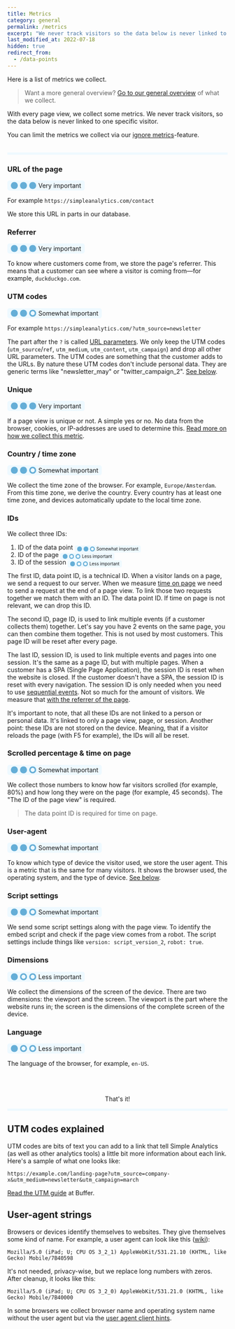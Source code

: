 ```yaml
---
title: Metrics
category: general
permalink: /metrics
excerpt: "We never track visitors so the data below is never linked to one specific visitor. Here is a list of metrics we collect."
last_modified_at: 2022-07-18
hidden: true
redirect_from:
  - /data-points
---
```


Here is a list of metrics we collect.

> Want a more general overview? [Go to our general overview](/what-we-collect) of what we collect.

With every page view, we collect some metrics. We never track visitors, so the data below is never linked to one specific visitor.

You can limit the metrics we collect via our [ignore metrics](/ignore-metrics)-feature.

<hr style="border: none; background-color: #eef9ff; height: 5px; margin-top: 2rem;" />

### URL of the page

<p class="rating"><svg xmlns="http://www.w3.org/2000/svg" width="16px" viewBox="0 0 24 24"><circle cx="12" cy="12" r="12" fill="#65aed7"/></svg> <svg xmlns="http://www.w3.org/2000/svg" width="16px" viewBox="0 0 24 24"><circle cx="12" cy="12" r="12" fill="#65aed7"/></svg> <svg xmlns="http://www.w3.org/2000/svg" width="16px" viewBox="0 0 24 24"><circle cx="12" cy="12" r="12" fill="#65aed7"/></svg> Very important</p>

For example `https://simpleanalytics.com/contact`

We store this URL in parts in our database.

### Referrer

<p class="rating"><svg xmlns="http://www.w3.org/2000/svg" width="16px" viewBox="0 0 24 24"><circle cx="12" cy="12" r="12" fill="#65aed7"/></svg> <svg xmlns="http://www.w3.org/2000/svg" width="16px" viewBox="0 0 24 24"><circle cx="12" cy="12" r="12" fill="#65aed7"/></svg> <svg xmlns="http://www.w3.org/2000/svg" width="16px" viewBox="0 0 24 24"><circle cx="12" cy="12" r="12" fill="#65aed7"/></svg> Very important</p>

To know where customers come from, we store the page's referrer. This means that a customer can see where a visitor is coming from—for example, `duckduckgo.com`.

### UTM codes

<p class="rating"><svg xmlns="http://www.w3.org/2000/svg" width="16px" viewBox="0 0 24 24"><circle cx="12" cy="12" r="12" fill="#65aed7"/></svg> <svg xmlns="http://www.w3.org/2000/svg" width="16px" viewBox="0 0 24 24"><circle cx="12" cy="12" r="12" fill="#65aed7"/></svg> <svg xmlns="http://www.w3.org/2000/svg" width="16px" viewBox="0 0 24 24"><path fill="#65aed7" fill-rule="evenodd" d="M12 24a12 12 0 1 0 0-24 12 12 0 0 0 0 24Zm0-5a7 7 0 1 0 0-14 7 7 0 0 0 0 14Z" /></svg> Somewhat important</p>

For example `https://simpleanalytics.com/?utm_source=newsletter`

The part after the `?` is called [URL parameters](/how-to-use-url-parameters). We only keep the UTM codes (`utm_source`/`ref`, `utm_medium`, `utm_content`, `utm_campaign`) and drop all other URL parameters. The UTM codes are something that the customer adds to the URLs. By nature these UTM codes don't include personal data. They are generic terms like "newsletter_may" or "twitter_campaign_2". [See below][5].

### Unique

<p class="rating"><svg xmlns="http://www.w3.org/2000/svg" width="16px" viewBox="0 0 24 24"><circle cx="12" cy="12" r="12" fill="#65aed7"/></svg> <svg xmlns="http://www.w3.org/2000/svg" width="16px" viewBox="0 0 24 24"><circle cx="12" cy="12" r="12" fill="#65aed7"/></svg> <svg xmlns="http://www.w3.org/2000/svg" width="16px" viewBox="0 0 24 24"><circle cx="12" cy="12" r="12" fill="#65aed7"/></svg> Very important</p>

If a page view is unique or not. A simple yes or no. No data from the browser, cookies, or IP-addresses are used to determine this. [Read more on how we collect this metric](/explained/unique-visits).

### Country / time zone

<p class="rating"><svg xmlns="http://www.w3.org/2000/svg" width="16px" viewBox="0 0 24 24"><circle cx="12" cy="12" r="12" fill="#65aed7"/></svg> <svg xmlns="http://www.w3.org/2000/svg" width="16px" viewBox="0 0 24 24"><circle cx="12" cy="12" r="12" fill="#65aed7"/></svg> <svg xmlns="http://www.w3.org/2000/svg" width="16px" viewBox="0 0 24 24"><path fill="#65aed7" fill-rule="evenodd" d="M12 24a12 12 0 1 0 0-24 12 12 0 0 0 0 24Zm0-5a7 7 0 1 0 0-14 7 7 0 0 0 0 14Z" /></svg> Somewhat important</p>

We collect the time zone of the browser. For example, `Europe/Amsterdam`. From this time zone, we derive the country. Every country has at least one time zone, and devices automatically update to the local time zone.

### IDs

We collect three IDs:

1. ID of the data point <span class="rating scaled"><svg xmlns="http://www.w3.org/2000/svg" width="16px" viewBox="0 0 24 24"><circle cx="12" cy="12" r="12" fill="#65aed7"/></svg> <svg xmlns="http://www.w3.org/2000/svg" width="16px" viewBox="0 0 24 24"><circle cx="12" cy="12" r="12" fill="#65aed7"/></svg> <svg xmlns="http://www.w3.org/2000/svg" width="16px" viewBox="0 0 24 24"><path fill="#65aed7" fill-rule="evenodd" d="M12 24a12 12 0 1 0 0-24 12 12 0 0 0 0 24Zm0-5a7 7 0 1 0 0-14 7 7 0 0 0 0 14Z" /></svg> Somewhat important</span>
1. ID of the page <span class="rating scaled"><svg xmlns="http://www.w3.org/2000/svg" width="16px" viewBox="0 0 24 24"><circle cx="12" cy="12" r="12" fill="#65aed7"/></svg> <svg xmlns="http://www.w3.org/2000/svg" width="16px" viewBox="0 0 24 24"><path fill="#65aed7" fill-rule="evenodd" d="M12 24a12 12 0 1 0 0-24 12 12 0 0 0 0 24Zm0-5a7 7 0 1 0 0-14 7 7 0 0 0 0 14Z" /></svg> <svg xmlns="http://www.w3.org/2000/svg" width="16px" viewBox="0 0 24 24"><path fill="#65aed7" fill-rule="evenodd" d="M12 24a12 12 0 1 0 0-24 12 12 0 0 0 0 24Zm0-5a7 7 0 1 0 0-14 7 7 0 0 0 0 14Z" /></svg> Less important</span>
1. ID of the session <span class="rating scaled"><svg xmlns="http://www.w3.org/2000/svg" width="16px" viewBox="0 0 24 24"><circle cx="12" cy="12" r="12" fill="#65aed7"/></svg> <svg xmlns="http://www.w3.org/2000/svg" width="16px" viewBox="0 0 24 24"><path fill="#65aed7" fill-rule="evenodd" d="M12 24a12 12 0 1 0 0-24 12 12 0 0 0 0 24Zm0-5a7 7 0 1 0 0-14 7 7 0 0 0 0 14Z" /></svg> <svg xmlns="http://www.w3.org/2000/svg" width="16px" viewBox="0 0 24 24"><path fill="#65aed7" fill-rule="evenodd" d="M12 24a12 12 0 1 0 0-24 12 12 0 0 0 0 24Zm0-5a7 7 0 1 0 0-14 7 7 0 0 0 0 14Z" /></svg> Less important</span>

The first ID, data point ID, is a technical ID. When a visitor lands on a page, we send a request to our server. When we measure [time on page](/explained/time-on-page) we need to send a request at the end of a page view. To link those two requests together we match them with an ID. The data point ID. If time on page is not relevant, we can drop this ID.

The second ID, page ID, is used to link multiple events (if a customer collects them) together. Let's say you have 2 events on the same page, you can then combine them together. This is not used by most customers. This page ID will be reset after every page.

The last ID, session ID, is used to link multiple events and pages into one session. It's the same as a page ID, but with multiple pages. When a customer has a SPA (Single Page Application), the session ID is reset when the website is closed. If the customer doesn't have a SPA, the session ID is reset with every navigation. The session ID is only needed when you need to use [sequential events](/events#sequential-by-session). Not so much for the amount of visitors. We measure that [with the referrer of the page](/explained/unique-visits).

It's important to note, that all these IDs are not linked to a person or personal data. It's linked to only a page view, page, or session. Another point: these IDs are not stored on the device. Meaning, that if a visitor reloads the page (with F5 for example), the IDs will all be reset.

### Scrolled percentage & time on page

<p class="rating"><svg xmlns="http://www.w3.org/2000/svg" width="16px" viewBox="0 0 24 24"><circle cx="12" cy="12" r="12" fill="#65aed7"/></svg> <svg xmlns="http://www.w3.org/2000/svg" width="16px" viewBox="0 0 24 24"><circle cx="12" cy="12" r="12" fill="#65aed7"/></svg> <svg xmlns="http://www.w3.org/2000/svg" width="16px" viewBox="0 0 24 24"><path fill="#65aed7" fill-rule="evenodd" d="M12 24a12 12 0 1 0 0-24 12 12 0 0 0 0 24Zm0-5a7 7 0 1 0 0-14 7 7 0 0 0 0 14Z" /></svg> Somewhat important</p>

We collect those numbers to know how far visitors scrolled (for example, 80%) and how long they were on the page (for example, 45 seconds). The "The ID of the page view" is required.

> The data point ID is required for time on page.

### User-agent

<p class="rating"><svg xmlns="http://www.w3.org/2000/svg" width="16px" viewBox="0 0 24 24"><circle cx="12" cy="12" r="12" fill="#65aed7"/></svg> <svg xmlns="http://www.w3.org/2000/svg" width="16px" viewBox="0 0 24 24"><circle cx="12" cy="12" r="12" fill="#65aed7"/></svg> <svg xmlns="http://www.w3.org/2000/svg" width="16px" viewBox="0 0 24 24"><path fill="#65aed7" fill-rule="evenodd" d="M12 24a12 12 0 1 0 0-24 12 12 0 0 0 0 24Zm0-5a7 7 0 1 0 0-14 7 7 0 0 0 0 14Z" /></svg> Somewhat important</p>

To know which type of device the visitor used, we store the user agent. This is a metric that is the same for many visitors. It shows the browser used, the operating system, and the type of device. [See below][6].

### Script settings

<p class="rating"><svg xmlns="http://www.w3.org/2000/svg" width="16px" viewBox="0 0 24 24"><circle cx="12" cy="12" r="12" fill="#65aed7"/></svg> <svg xmlns="http://www.w3.org/2000/svg" width="16px" viewBox="0 0 24 24"><circle cx="12" cy="12" r="12" fill="#65aed7"/></svg> <svg xmlns="http://www.w3.org/2000/svg" width="16px" viewBox="0 0 24 24"><path fill="#65aed7" fill-rule="evenodd" d="M12 24a12 12 0 1 0 0-24 12 12 0 0 0 0 24Zm0-5a7 7 0 1 0 0-14 7 7 0 0 0 0 14Z" /></svg> Somewhat important</p>

We send some script settings along with the page view. To identify the embed script and check if the page view comes from a robot. The script settings include things like `version: script_version_2`, `robot: true`.

### Dimensions

<p class="rating"><svg xmlns="http://www.w3.org/2000/svg" width="16px" viewBox="0 0 24 24"><circle cx="12" cy="12" r="12" fill="#65aed7"/></svg> <svg xmlns="http://www.w3.org/2000/svg" width="16px" viewBox="0 0 24 24"><path fill="#65aed7" fill-rule="evenodd" d="M12 24a12 12 0 1 0 0-24 12 12 0 0 0 0 24Zm0-5a7 7 0 1 0 0-14 7 7 0 0 0 0 14Z" /></svg> <svg xmlns="http://www.w3.org/2000/svg" width="16px" viewBox="0 0 24 24"><path fill="#65aed7" fill-rule="evenodd" d="M12 24a12 12 0 1 0 0-24 12 12 0 0 0 0 24Zm0-5a7 7 0 1 0 0-14 7 7 0 0 0 0 14Z" /></svg> Less important</p>

We collect the dimensions of the screen of the device. There are two dimensions: the viewport and the screen. The viewport is the part where the website runs in; the screen is the dimensions of the complete screen of the device.

### Language

<p class="rating"><svg xmlns="http://www.w3.org/2000/svg" width="16px" viewBox="0 0 24 24"><circle cx="12" cy="12" r="12" fill="#65aed7"/></svg> <svg xmlns="http://www.w3.org/2000/svg" width="16px" viewBox="0 0 24 24"><path fill="#65aed7" fill-rule="evenodd" d="M12 24a12 12 0 1 0 0-24 12 12 0 0 0 0 24Zm0-5a7 7 0 1 0 0-14 7 7 0 0 0 0 14Z" /></svg> <svg xmlns="http://www.w3.org/2000/svg" width="16px" viewBox="0 0 24 24"><path fill="#65aed7" fill-rule="evenodd" d="M12 24a12 12 0 1 0 0-24 12 12 0 0 0 0 24Zm0-5a7 7 0 1 0 0-14 7 7 0 0 0 0 14Z" /></svg> Less important</p>

The language of the browser, for example, `en-US`.

<p style="text-align: center; margin-top: 4rem;">That's it!</p>

<hr style="border: none; background-color: #eef9ff; height: 5px;" />

## UTM codes explained

UTM codes are bits of text you can add to a link that tell Simple Analytics (as well as other analytics tools) a little bit more information about each link. Here's a sample of what one looks like:

```
https://example.com/landing-page?utm_source=company-x&utm_medium=newsletter&utm_campaign=march
```

[Read the UTM guide](https://buffer.com/library/utm-guide/) at Buffer.

## User-agent strings

Browsers or devices identify themselves to websites. They give themselves some kind of name. For example, a user agent can look like this ([wiki][1]):

```
Mozilla/5.0 (iPad; U; CPU OS 3_2_1) AppleWebKit/531.21.10 (KHTML, like Gecko) Mobile/7B40598
```

It's not needed, privacy-wise, but we replace long numbers with zeros. After cleanup, it looks like this:

```
Mozilla/5.0 (iPad; U; CPU OS 3_2_0) AppleWebKit/531.21.0 (KHTML, like Gecko) Mobile/7B40000
```

In some browsers we collect browser name and operating system name without the user agent but via the [user agent client hints](https://wicg.github.io/ua-client-hints/).

[1]: https://en.wikipedia.org/wiki/User_agent
[2]: /explained/unique-visits
[3]: https://en.wikipedia.org/wiki/HTTP_referer
[4]: /overwrite-domain-name
[5]: #utm-codes-explained
[6]: #user-agents-strings

<style>
  .rating {
    display: inline-flex;
    margin: 0;
    background-color: #eef9ff;
    padding: 3px 8px;
    border-radius: 5px;
  }
  .rating svg {
    margin-right: 5px;
  }
  .rating.scaled {
    transform: scale(0.7) translateY(5px);
    transform-origin: bottom left;
    margin-bottom: -5px;
    margin-top: -12px;
  }
</style>
